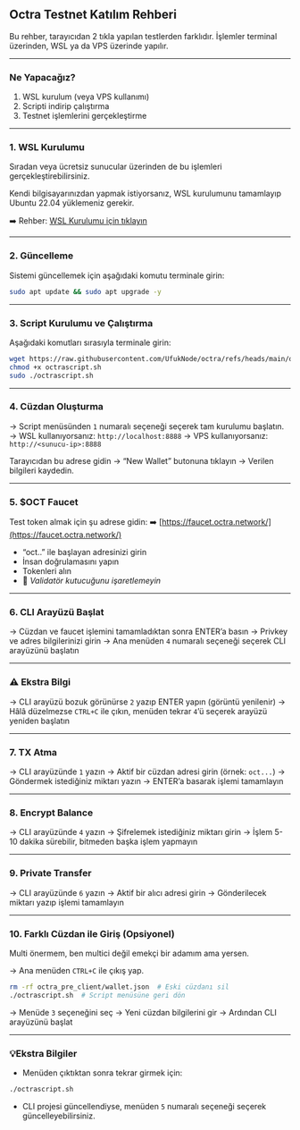 ## Octra Testnet Katılım Rehberi

Bu rehber, tarayıcıdan 2 tıkla yapılan testlerden farklıdır. İşlemler terminal üzerinden, WSL ya da VPS üzerinde yapılır.

---

### Ne Yapacağız?

1. WSL kurulum (veya VPS kullanımı)
2. Scripti indirip çalıştırma
3. Testnet işlemlerini gerçekleştirme

---

### 1. WSL Kurulumu

Sıradan veya ücretsiz sunucular üzerinden de bu işlemleri gerçekleştirebilirsiniz.

Kendi bilgisayarınızdan yapmak istiyorsanız, WSL kurulumunu tamamlayıp Ubuntu 22.04 yüklemeniz gerekir.

➡️ Rehber: [WSL Kurulumu için tıklayın](https://x.com/UfukDegen/status/1944066889346429338)

---

### 2. Güncelleme

Sistemi güncellemek için aşağıdaki komutu terminale girin:

```bash
sudo apt update && sudo apt upgrade -y
```

---

### 3. Script Kurulumu ve Çalıştırma

Aşağıdaki komutları sırasıyla terminale girin:

```bash
wget https://raw.githubusercontent.com/UfukNode/octra/refs/heads/main/octrascript.sh
chmod +x octrascript.sh
sudo ./octrascript.sh
```

---

### 4. Cüzdan Oluşturma

→ Script menüsünden `1` numaralı seçeneği seçerek tam kurulumu başlatın.
→ WSL kullanıyorsanız: `http://localhost:8888`
→ VPS kullanıyorsanız: `http://<sunucu-ip>:8888`

Tarayıcıdan bu adrese gidin → “New Wallet” butonuna tıklayın → Verilen bilgileri kaydedin.

---

### 5. \$OCT Faucet

Test token almak için şu adrese gidin:
➡️ [https://faucet.octra.network/](https://faucet.octra.network/)

* “oct..” ile başlayan adresinizi girin
* İnsan doğrulamasını yapın
* Tokenleri alın
* 📌 *Validatör kutucuğunu işaretlemeyin*

---

### 6. CLI Arayüzü Başlat

→ Cüzdan ve faucet işlemini tamamladıktan sonra ENTER’a basın
→ Privkey ve adres bilgilerinizi girin
→ Ana menüden `4` numaralı seçeneği seçerek CLI arayüzünü başlatın

---

### ⚠️ Ekstra Bilgi

→ CLI arayüzü bozuk görünürse `2` yazıp ENTER yapın (görüntü yenilenir)
→ Hâlâ düzelmezse `CTRL+C` ile çıkın, menüden tekrar `4`’ü seçerek arayüzü yeniden başlatın

---

### 7. TX Atma

→ CLI arayüzünde `1` yazın
→ Aktif bir cüzdan adresi girin (örnek: `oct...`)
→ Göndermek istediğiniz miktarı yazın
→ ENTER’a basarak işlemi tamamlayın

---

### 8. Encrypt Balance

→ CLI arayüzünde `4` yazın
→ Şifrelemek istediğiniz miktarı girin
→ İşlem 5-10 dakika sürebilir, bitmeden başka işlem yapmayın

---

### 9. Private Transfer

→ CLI arayüzünde `6` yazın
→ Aktif bir alıcı adresi girin
→ Gönderilecek miktarı yazıp işlemi tamamlayın

---

### 10. Farklı Cüzdan ile Giriş (Opsiyonel)

Multi önermem, ben multici değil emekçi bir adamım ama yersen.

→ Ana menüden `CTRL+C` ile çıkış yap.

```bash
rm -rf octra_pre_client/wallet.json  # Eski cüzdanı sil
./octrascript.sh  # Script menüsüne geri dön
```

→ Menüde `3` seçeneğini seç → Yeni cüzdan bilgilerini gir
→ Ardından CLI arayüzünü başlat

---

### 💡Ekstra Bilgiler

* Menüden çıktıktan sonra tekrar girmek için:

```bash
./octrascript.sh
```

* CLI projesi güncellendiyse, menüden `5` numaralı seçeneği seçerek güncelleyebilirsiniz.
